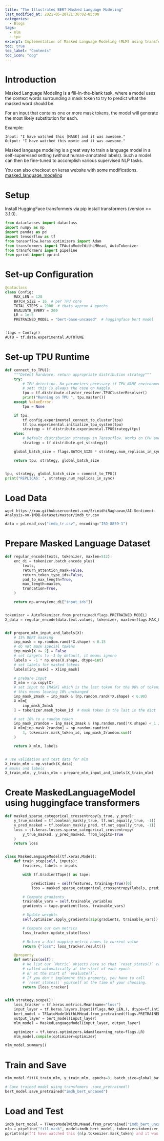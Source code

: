 ```yaml
---
title: "The Illustrated BERT Masked Language Modeling"
last_modified_at: 2021-05-20T21:30:02-05:00
categories:
  - Blogs
tags:
  - mlm
  - tpu
excerpt: Implementation of Masked Language Modeling (MLM) using transformers in tensorflow/keras on TPU
toc: true
toc_label: "Contents"
toc_icon: "cog"
---
```


# Introduction

Masked Language Modeling is a fill-in-the-blank task, where a model uses the context words 
surrounding a mask token to try to predict what the masked word should be.

For an input that contains one or more mask tokens, the model will generate the most likely substitution for each.

Example:

    Input: "I have watched this [MASK] and it was awesome."
    Output: "I have watched this movie and it was awesome."

Masked language modeling is a great way to train a language model in a self-supervised setting
(without human-annotated labels). Such a model can then be fine-tuned to accomplish various 
supervised NLP tasks.

You can also checkout on keras website with some modifications. [masked_language_modeling](https://keras.io/examples/nlp/masked_language_modeling/)

<script async src="https://pagead2.googlesyndication.com/pagead/js/adsbygoogle.js?client=ca-pub-2118670497450280"
     crossorigin="anonymous"></script>

# Setup

Install HuggingFace transformers via pip install transformers (version >= 3.1.0).

```python
from dataclasses import dataclass
import numpy as np
import pandas as pd
import tensorflow as tf
from tensorflow.keras.optimizers import Adam
from transformers import TFAutoModelWithLMHead, AutoTokenizer
from transformers import pipeline
from pprint import pprint
```

# Set-up Configuration

```python
@dataclass
class Config:
    MAX_LEN = 128
    BATCH_SIZE = 16  # per TPU core
    TOTAL_STEPS = 2000  # thats approx 4 epochs
    EVALUATE_EVERY = 200
    LR = 1e-5
    PRETRAINED_MODEL = "bert-base-uncased"  # huggingface bert model


flags = Config()
AUTO = tf.data.experimental.AUTOTUNE
```

# Set-up TPU Runtime

```python
def connect_to_TPU():
    """Detect hardware, return appropriate distribution strategy"""
    try:
        # TPU detection. No parameters necessary if TPU_NAME environment variable is
        # set: this is always the case on Kaggle.
        tpu = tf.distribute.cluster_resolver.TPUClusterResolver()
        print("Running on TPU ", tpu.master())
    except ValueError:
        tpu = None

    if tpu:
        tf.config.experimental_connect_to_cluster(tpu)
        tf.tpu.experimental.initialize_tpu_system(tpu)
        strategy = tf.distribute.experimental.TPUStrategy(tpu)
    else:
        # Default distribution strategy in Tensorflow. Works on CPU and single GPU.
        strategy = tf.distribute.get_strategy()

    global_batch_size = flags.BATCH_SIZE * strategy.num_replicas_in_sync

    return tpu, strategy, global_batch_size


tpu, strategy, global_batch_size = connect_to_TPU()
print("REPLICAS: ", strategy.num_replicas_in_sync)
```

# Load Data

```shell
wget https://raw.githubusercontent.com/SrinidhiRaghavan/AI-Sentiment-Analysis-on-IMDB-Dataset/master/imdb_tr.csv
```

```python
data = pd.read_csv("imdb_tr.csv", encoding="ISO-8859-1")
```

# Prepare Masked Language Dataset

```python
def regular_encode(texts, tokenizer, maxlen=512):
    enc_di = tokenizer.batch_encode_plus(
        texts,
        return_attention_mask=False,
        return_token_type_ids=False,
        pad_to_max_length=True,
        max_length=maxlen,
        truncation=True,
    )

    return np.array(enc_di["input_ids"])


tokenizer = AutoTokenizer.from_pretrained(flags.PRETRAINED_MODEL)
X_data = regular_encode(data.text.values, tokenizer, maxlen=flags.MAX_LEN)


def prepare_mlm_input_and_labels(X):
    # 15% BERT masking
    inp_mask = np.random.rand(*X.shape) < 0.15
    # do not mask special tokens
    inp_mask[X <= 2] = False
    # set targets to -1 by default, it means ignore
    labels = -1 * np.ones(X.shape, dtype=int)
    # set labels for masked tokens
    labels[inp_mask] = X[inp_mask]

    # prepare input
    X_mlm = np.copy(X)
    # set input to [MASK] which is the last token for the 90% of tokens
    # this means leaving 10% unchanged
    inp_mask_2mask = inp_mask & (np.random.rand(*X.shape) < 0.90)
    X_mlm[
        inp_mask_2mask
    ] = tokenizer.mask_token_id  # mask token is the last in the dict

    # set 10% to a random token
    inp_mask_2random = inp_mask_2mask & (np.random.rand(*X.shape) < 1 / 9)
    X_mlm[inp_mask_2random] = np.random.randint(
        3, tokenizer.mask_token_id, inp_mask_2random.sum()
    )

    return X_mlm, labels


# use validation and test data for mlm
X_train_mlm = np.vstack(X_data)
# masks and labels
X_train_mlm, y_train_mlm = prepare_mlm_input_and_labels(X_train_mlm)
```

# Create MaskedLanguageModel using huggingface transformers

```python
def masked_sparse_categorical_crossentropy(y_true, y_pred):
    y_true_masked = tf.boolean_mask(y_true, tf.not_equal(y_true, -1))
    y_pred_masked = tf.boolean_mask(y_pred, tf.not_equal(y_true, -1))
    loss = tf.keras.losses.sparse_categorical_crossentropy(
        y_true_masked, y_pred_masked, from_logits=True
    )
    return loss


class MaskedLanguageModel(tf.keras.Model):
    def train_step(self, inputs):
        features, labels = inputs

        with tf.GradientTape() as tape:

            predictions = self(features, training=True)[0]
            loss = masked_sparse_categorical_crossentropy(labels, predictions)

        # Compute gradients
        trainable_vars = self.trainable_variables
        gradients = tape.gradient(loss, trainable_vars)

        # Update weights
        self.optimizer.apply_gradients(zip(gradients, trainable_vars))

        # Compute our own metrics
        loss_tracker.update_state(loss)

        # Return a dict mapping metric names to current value
        return {"loss": loss_tracker.result()}

    @property
    def metrics(self):
        # We list our `Metric` objects here so that `reset_states()` can be
        # called automatically at the start of each epoch
        # or at the start of `evaluate()`.
        # If you don't implement this property, you have to call
        # `reset_states()` yourself at the time of your choosing.
        return [loss_tracker]


with strategy.scope():
    loss_tracker = tf.keras.metrics.Mean(name="loss")
    input_layer = tf.keras.layers.Input((flags.MAX_LEN,), dtype=tf.int32)
    bert_model = TFAutoModelWithLMHead.from_pretrained(flags.PRETRAINED_MODEL)
    output_layer = bert_model(input_layer)
    mlm_model = MaskedLanguageModel(input_layer, output_layer)

    optimizer = tf.keras.optimizers.Adam(learning_rate=flags.LR)
    mlm_model.compile(optimizer=optimizer)

mlm_model.summary()
```

# Train and Save

```python
mlm_model.fit(X_train_mlm, y_train_mlm, epochs=3, batch_size=global_batch_size)

# Save trained model using transfomers .save_pretrained()
bert_model.save_pretrained("imdb_bert_uncased")
```

# Load and Test

```python
imdb_bert_model = TFAutoModelWithLMHead.from_pretrained("imdb_bert_uncased")
nlp = pipeline("fill-mask", model=imdb_bert_model, tokenizer=tokenizer, framework="tf")
pprint(nlp(f"I have watched this {nlp.tokenizer.mask_token} and it was awesome"))
```
